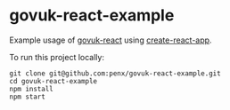 # govuk-react-example

Example usage of [govuk-react](https://github.com/penx/govuk-react) using [create-react-app](https://github.com/facebookincubator/create-react-app/).

To run this project locally:

```
git clone git@github.com:penx/govuk-react-example.git
cd govuk-react-example
npm install
npm start
```
